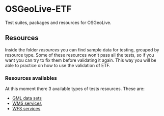 # OSGeoLive-ETF
Test suites, packages and resources for OSGeoLive.

## Resources
Inside the folder *resources* you can find sample data for testing, grouped by resource type. 
Some of these resources won't pass all the tests, so if you want you can try to fix them before validating it again. 
This way you will be able to practice on how to use the validation of ETF.

### Resources availables

At this moment there 3 available types of tests resources. These are:
- [GML data sets](https://github.com/etf-validator/OSGeoLive-ETF/tree/main/resources/GML-data-sets)
- [WMS services](https://github.com/etf-validator/OSGeoLive-ETF/tree/main/resources/WMS-services)
- [WFS services](https://github.com/etf-validator/OSGeoLive-ETF/tree/main/resources/WFS-services)

